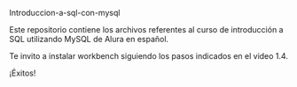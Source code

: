 Introduccion-a-sql-con-mysql

Este repositorio contiene los archivos referentes al curso de introducción a SQL utilizando MySQL de Alura en español.

Te invito a instalar workbench siguiendo los pasos indicados en el video 1.4.

¡Éxitos!
